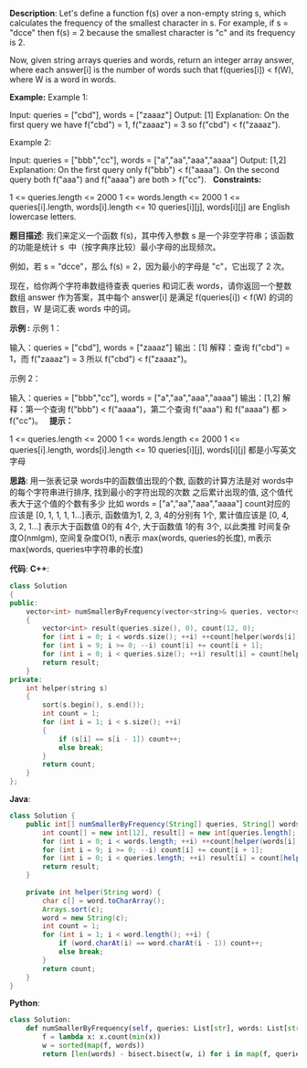 __Description__:
Let's define a function f(s) over a non-empty string s, which calculates the frequency of the smallest character in s. For example, if s = "dcce" then f(s) = 2 because the smallest character is "c" and its frequency is 2.

Now, given string arrays queries and words, return an integer array answer, where each answer[i] is the number of words such that f(queries[i]) < f(W), where W is a word in words.

__Example:__
Example 1:

Input: queries = ["cbd"], words = ["zaaaz"]
Output: [1]
Explanation: On the first query we have f("cbd") = 1, f("zaaaz") = 3 so f("cbd") < f("zaaaz").

Example 2:

Input: queries = ["bbb","cc"], words = ["a","aa","aaa","aaaa"]
Output: [1,2]
Explanation: On the first query only f("bbb") < f("aaaa"). On the second query both f("aaa") and f("aaaa") are both > f("cc").
 
__Constraints:__

1 <= queries.length <= 2000
1 <= words.length <= 2000
1 <= queries[i].length, words[i].length <= 10
queries[i][j], words[i][j] are English lowercase letters.

__题目描述__:
我们来定义一个函数 f(s)，其中传入参数 s 是一个非空字符串；该函数的功能是统计 s  中（按字典序比较）最小字母的出现频次。

例如，若 s = "dcce"，那么 f(s) = 2，因为最小的字母是 "c"，它出现了 2 次。

现在，给你两个字符串数组待查表 queries 和词汇表 words，请你返回一个整数数组 answer 作为答案，其中每个 answer[i] 是满足 f(queries[i]) < f(W) 的词的数目，W 是词汇表 words 中的词。

__示例 :__
示例 1：

输入：queries = ["cbd"], words = ["zaaaz"]
输出：[1]
解释：查询 f("cbd") = 1，而 f("zaaaz") = 3 所以 f("cbd") < f("zaaaz")。

示例 2：

输入：queries = ["bbb","cc"], words = ["a","aa","aaa","aaaa"]
输出：[1,2]
解释：第一个查询 f("bbb") < f("aaaa")，第二个查询 f("aaa") 和 f("aaaa") 都 > f("cc")。
 
__提示：__

1 <= queries.length <= 2000
1 <= words.length <= 2000
1 <= queries[i].length, words[i].length <= 10
queries[i][j], words[i][j] 都是小写英文字母

__思路__:
用一张表记录 words中的函数值出现的个数, 函数的计算方法是对 words中的每个字符串进行排序, 找到最小的字符出现的次数
之后累计出现的值, 这个值代表大于这个值的个数有多少
比如 words = ["a","aa","aaa","aaaa"]
count对应的应该是 [0, 1, 1, 1, 1...]表示, 函数值为1, 2, 3, 4的分别有 1个, 累计值应该是 [0, 4, 3, 2, 1...] 表示大于函数值 0的有 4个, 大于函数值 1的有 3个, 以此类推
时间复杂度O(nmlgm), 空间复杂度O(1), n表示 max(words, queries的长度), m表示 max(words, queries中字符串的长度)

__代码__:
__C++__:
```C++
class Solution 
{
public:
    vector<int> numSmallerByFrequency(vector<string>& queries, vector<string>& words) 
    {
        vector<int> result(queries.size(), 0), count(12, 0);
        for (int i = 0; i < words.size(); ++i) ++count[helper(words[i])];
        for (int i = 9; i >= 0; --i) count[i] += count[i + 1];
        for (int i = 0; i < queries.size(); ++i) result[i] = count[helper(queries[i]) + 1];
        return result;
    }
private:
    int helper(string s)
    {
        sort(s.begin(), s.end());
        int count = 1;
        for (int i = 1; i < s.size(); ++i)
        {
            if (s[i] == s[i - 1]) count++;
            else break;
        }
        return count;
    }
};
```

__Java__:
```Java
class Solution {
    public int[] numSmallerByFrequency(String[] queries, String[] words) {
        int count[] = new int[12], result[] = new int[queries.length];
        for (int i = 0; i < words.length; ++i) ++count[helper(words[i])];
        for (int i = 9; i >= 0; --i) count[i] += count[i + 1];
        for (int i = 0; i < queries.length; ++i) result[i] = count[helper(queries[i]) + 1];
        return result;
    }
    
    private int helper(String word) {
        char c[] = word.toCharArray();
        Arrays.sort(c);
        word = new String(c);
        int count = 1;
        for (int i = 1; i < word.length(); ++i) {
            if (word.charAt(i) == word.charAt(i - 1)) count++;
            else break;
        }
        return count;
    }
}
```

__Python__:
```Python
class Solution:
    def numSmallerByFrequency(self, queries: List[str], words: List[str]) -> List[int]:
        f = lambda x: x.count(min(x))
        w = sorted(map(f, words))
        return [len(words) - bisect.bisect(w, i) for i in map(f, queries)]
```